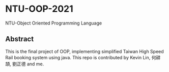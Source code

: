 # NTU-OOP-2021
NTU-Object Oriented Programming Language

## Abstract
This is the final project of OOP, implementing simplified Taiwan High Speed Rail booking system using java. This repo is contributed by Kevin Lin, 何耕頡, 劉正德 and me.
